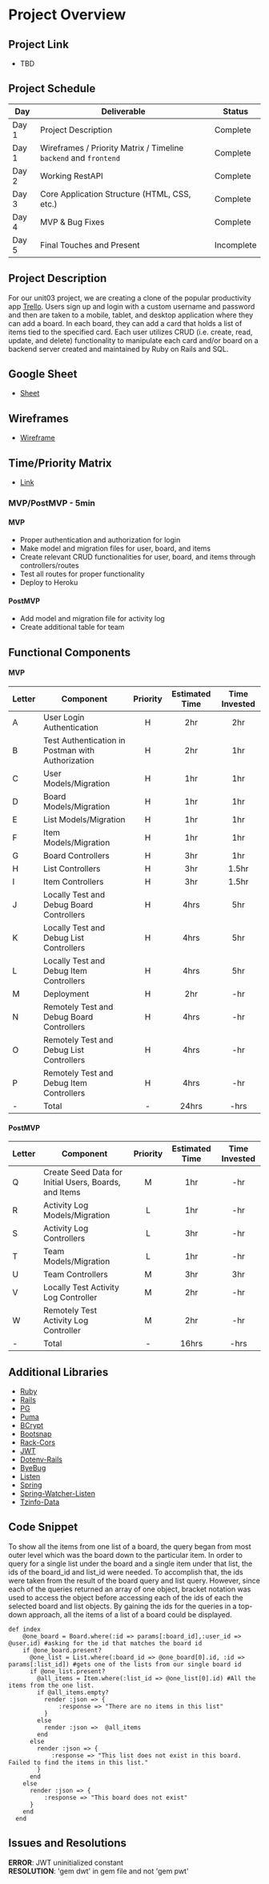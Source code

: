 # Project Overview

## Project Link

- TBD

## Project Schedule
|  Day | Deliverable | Status
|---|---| ---|
|Day 1| Project Description | Complete
|Day 1| Wireframes / Priority Matrix / Timeline `backend` and `frontend`| Complete
|Day 2| Working RestAPI | Complete
|Day 3| Core Application Structure (HTML, CSS, etc.) | Complete
|Day 4| MVP & Bug Fixes | Complete
|Day 5| Final Touches and Present | Incomplete

## Project Description

For our unit03 project, we are creating a clone of the popular productivity app [Trello](https://trello.com/). Users sign up and login with a custom username and password and then are taken to a mobile, tablet, and desktop application where they can add a board. In each board, they can add a card that holds a list of items tied to the specified card. Each user utilizes CRUD (i.e. create, read, update, and delete) functionality to manipulate each card and/or board on a backend server created and maintained by Ruby on Rails and SQL. 

## Google Sheet

- [Sheet](https://docs.google.com/spreadsheets/d/1GKj0dpDS6maIhMR8e5oU5CzS_rvlJuWESEXH36iDz6Q/edit#gid=0)

## Wireframes

- [Wireframe](https://res.cloudinary.com/dhiwn0i0g/image/upload/v1598061926/Screen_Shot_2020-08-21_at_10.04.40_PM_zs3paq.png)

## Time/Priority Matrix 

- [Link](https://res.cloudinary.com/dpjdvsigb/image/upload/v1598196017/backend-time-priority-matrix_a0nwyu.jpg)

### MVP/PostMVP - 5min

#### MVP

- Proper authentication and authorization for login
- Make model and migration files for user, board, and items
- Create relevant CRUD functionalities for user, board, and items through controllers/routes
- Test all routes for proper functionality
- Deploy to Heroku

#### PostMVP 

- Add model and migration file for activity log
- Create additional table for team

## Functional Components

#### MVP
| Letter | Component | Priority | Estimated Time | Time Invested |
| --- | --- | :---: |  :---: | :---: |
| A | User Login Authentication | H | 2hr | 2hr |
| B | Test Authentication in Postman with Authorization | H | 2hr | 1hr |
| C | User Models/Migration | H | 1hr | 1hr |
| D | Board Models/Migration | H | 1hr | 1hr |
| E | List Models/Migration | H | 1hr | 1hr |
| F | Item Models/Migration | H | 1hr | 1hr |
| G | Board Controllers | H | 3hr| 1hr |
| H | List Controllers | H | 3hr | 1.5hr |
| I | Item Controllers | H | 3hr | 1.5hr |
| J | Locally Test and Debug Board Controllers | H | 4hrs| 5hr |
| K | Locally Test and Debug List Controllers | H | 4hrs| 5hr |
| L | Locally Test and Debug Item Controllers | H | 4hrs| 5hr |
| M | Deployment | H | 2hr | -hr | -hr|
| N | Remotely Test and Debug Board Controllers | H | 4hrs| -hr |
| O | Remotely Test and Debug List Controllers | H | 4hrs| -hr |
| P | Remotely Test and Debug Item Controllers | H | 4hrs| -hr |
| - | Total | - | 24hrs| -hrs |

#### PostMVP
| Letter | Component | Priority | Estimated Time | Time Invested |
| --- | --- | :---: |  :---: | :---: |
| Q | Create Seed Data for Initial Users, Boards, and Items | M | 1hr | -hr |
| R | Activity Log Models/Migration | L | 1hr | -hr |
| S | Activity Log Controllers | L | 3hr | -hr |
| T | Team Models/Migration | L | 1hr | -hr |
| U | Team Controllers | M | 3hr | 3hr |
| V | Locally Test Activity Log Controller | M | 2hr | -hr |
| W | Remotely Test Activity Log Controller | M | 2hr | -hr |
| - | Total | - | 16hrs| -hrs |

## Additional Libraries
- [Ruby](https://www.ruby-lang.org/en/)
- [Rails](https://rubyonrails.org/)
- [PG](https://www.npmjs.com/package/pg)
- [Puma](https://www.npmjs.com/package/puma)
- [BCrypt](https://www.npmjs.com/package/bcrypt)
- [Bootsnap](https://github.com/Shopify/bootsnap)
- [Rack-Cors](https://www.npmjs.com/package/cors)
- [JWT](https://jwt.io/)
- [Dotenv-Rails](https://rubygems.org/gems/dotenv-rails/versions/2.1.1)
- [ByeBug](https://edgeguides.rubyonrails.org/debugging_rails_applications.html#debugging-with-the-byebug-gem)
- [Listen](https://github.com/guard/listen)
- [Spring](https://github.com/rails/spring)
- [Spring-Watcher-Listen](https://github.com/jonleighton/spring-watcher-listen)
- [Tzinfo-Data](https://github.com/tzinfo/tzinfo-data)

## Code Snippet

To show all the items from one list of a board, the query began from most outer level which was the board down to the particular item. In order to query for a single list under the board and a single item under that list, the ids of the board_id and list_id were needed. To accomplish that, the ids were taken from the result of the board query and list query. However, since each of the queries returned an array of one object, bracket notation was used to access the object before accessing each of the ids of each the selected board and list objects. By gaining the ids for the queries in a top-down approach, all the items of a list of a board could be displayed. 

```
def index
    @one_board = Board.where(:id => params[:board_id],:user_id => @user.id) #asking for the id that matches the board id
    if @one_board.present?
      @one_list = List.where(:board_id => @one_board[0].id, :id => params[:list_id]) #gets one of the lists from our single board id
      if @one_list.present?
        @all_items = Item.where(:list_id => @one_list[0].id) #All the items from the one list.
        if @all_items.empty?
          render :json => {
              :response => "There are no items in this list"
          }
        else
          render :json =>  @all_items
        end
      else
        render :json => {
            :response => "This list does not exist in this board. Failed to find the items in this list."
        }
      end
    else
      render :json => {
          :response => "This board does not exist"
      }
    end
  end
```

## Issues and Resolutions

**ERROR**: JWT uninitialized constant                               
**RESOLUTION**: 'gem dwt' in gem file and not 'gem pwt'